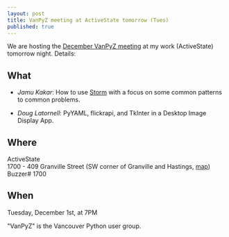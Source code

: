 ```yaml
---
layout: post
title: VanPyZ meeting at ActiveState tomorrow (Tues)
published: true
---
```


We are hosting the [December VanPyZ
meeting](http://wiki.python.org/moin/VanPyZ#NextEvent) at my work
(ActiveState) tomorrow night. Details:

What
----

- *Jamu Kakar*: How to use [Storm](https://storm.canonical.com/) with a focus
  on some common patterns to common problems.

- *Doug Latornell*: PyYAML, flickrapi, and TkInter in a Desktop Image Display
  App.


Where
-----

ActiveState  
1700 - 409 Granville Street
(SW corner of Granville and Hastings, [map](http://tinyurl.com/activestatemap))  
Buzzer# 1700  


When
----

Tuesday, December 1st, at 7PM


"VanPyZ" is the Vancouver Python user group.

